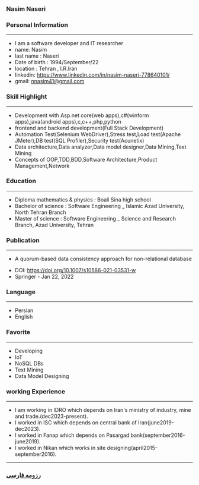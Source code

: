 
### Nasim Naseri


### Personal Information

---
+ I am a software developer and IT researcher
+ name: Nasim
+ last name : Naseri
+ Date of birth : 1994/September/22
+ location : Tehran , I.R.Iran
+ linkedin: https://www.linkedin.com/in/nasim-naseri-778640101/
+ gmail: nnasim41@gmail.com


### Skill Highlight

---
+ Development with Asp.net core(web apps),c#(winform apps),java(android apps),c,c++,php,python
+ frontend and backend development(Full Stack Development)
+ Automation Test(Selenium WebDriver),Stress test,Load test(Apache JMeter),DB test(SQL Profiler),Security test(Acunetix)
+ Data architecture,Data analyzer,Data model designer,Data Mining,Text Mining
+ Concepts of OOP,TDD,BDD,Software Architecture,Product Management,Network


### Education

---
+ Diploma mathematics & physics : Boali Sina high school
+ Bachelor of science : Software Engineering
_ Islamic Azad University, North Tehran Branch
+ Master of science : Software Engineering
_ Science and Research Branch, Azad University, Tehran


### Publication

---
+ A quorum-based data consistency approach for non-relational database
- DOI: https://doi.org/10.1007/s10586-021-03531-w
- Springer - Jan 22, 2022


### Language

---
+ Persian
+ English

### Favorite

---
+ Developing
+ IoT
+ NoSQL DBs
+ Text Mining
+ Data Model Designing

### working Experience

---
+ I am working in IDRO which depends on Iran's ministry of industry, mine and trade.(dec2023-present).
+ I worked in ISC which depends on central bank of Iran(june2019-dec2023).
+ I worked in Fanap which depends on Pasargad bank(september2016-june2019).
+ I worked in Nikan which works in site designing(april2015-september2016).



--- 
### [رزومه فارسی](resume-fa.md)
